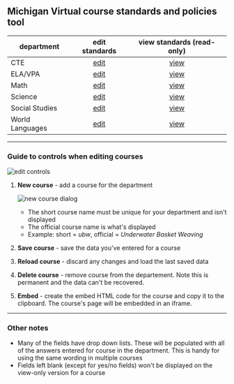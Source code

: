 ## Michigan Virtual course standards and policies tool

| department | edit standards | view standards (read-only) |
|------------|:----------------:|:---------------------------:|
| CTE             |[edit](https://ktsanter.github.io/course-standards-frontend/index.html?department=cte&editmode)| [view](https://ktsanter.github.io/course-standards-frontend/index.html?department=cte&navmode) |
| ELA/VPA         |[edit](https://ktsanter.github.io/course-standards-frontend/index.html?department=elavpa&editmode)|[view](https://ktsanter.github.io/course-standards-frontend/index.html?department=elavpa&navmode) |
| Math            |[edit](https://ktsanter.github.io/course-standards-frontend/index.html?department=math&editmode)|[view](https://ktsanter.github.io/course-standards-frontend/index.html?department=math&navmode) |
| Science         |[edit](https://ktsanter.github.io/course-standards-frontend/index.html?department=science&editmode)|[view](https://ktsanter.github.io/course-standards-frontend/index.html?department=science&navmode) |
| Social Studies  |[edit](https://ktsanter.github.io/course-standards-frontend/index.html?department=ss&editmode)|[view](https://ktsanter.github.io/course-standards-frontend/index.html?department=ss&navmode) |
| World Languages |[edit](https://ktsanter.github.io/course-standards-frontend/index.html?department=wl&editmode)|[view](https://ktsanter.github.io/course-standards-frontend/index.html?department=wl&navmode) |
---

### Guide to controls when editing courses
![edit controls](https://drive.google.com/uc?id=169RBHhdbsM9DH8v152fkGAdFO9qzyXXm)
1. **New course** - add a course for the department

   ![new course dialog](https://drive.google.com/uc?id=1Z_caxk97TwYAnm2lWRQcYoQlvtNma1GY)  
   * The short course name must be unique for your department and isn't displayed  
   * The official course name is what's displayed  
   * Example: short = *ubw*, official = *Underwater Basket Weaving*
2. **Save course** - save the data you've entered for a course
3. **Reload course** - discard any changes and load the last saved data
4. **Delete course** - remove course from the departement.  Note this is permanent and the data can't be recovered.
5. **Embed** - create the embed HTML code for the course and copy it  to the clipboard.  The course's page will be embedded in an iframe.
---

### Other notes
* Many of the fields have drop down lists.  These will be populated with all of the answers entered for course in the department.  This is handy for using the same wording in multiple courses
* Fields left blank (except for yes/no fields) won't be displayed on the view-only version for a course
